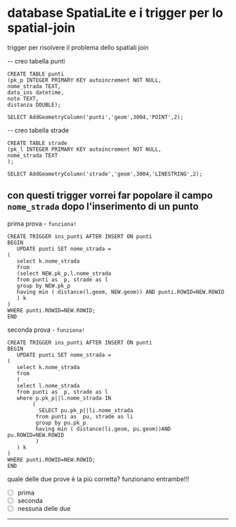 # database SpatiaLite e i trigger per lo spatial-join
trigger per risolvere il problema dello spatiali join 

-- creo tabella punti
```
CREATE TABLE punti
(pk_p INTEGER PRIMARY KEY autoincrement NOT NULL,
nome_strada TEXT,
data_ins datetime,
note TEXT,
distanza DOUBLE);

SELECT AddGeometryColumn('punti','geom',3004,'POINT',2);
```

-- creo tabella strade
```
CREATE TABLE strade
(pk_l INTEGER PRIMARY KEY autoincrement NOT NULL,
nome_strada TEXT
);

SELECT AddGeometryColumn('strade','geom',3004,'LINESTRING',2);
```
## con questi trigger vorrei far popolare il campo `nome_strada` dopo l'inserimento di un punto

prima prova - `funziona!`

```
CREATE TRIGGER ins_punti AFTER INSERT ON punti
BEGIN
   UPDATE punti SET nome_strada =
(
   select k.nome_strada
   from 
   (select NEW.pk_p,l.nome_strada
   from punti as  p, strade as l
   group by NEW.pk_p
   having min ( distance(l.geom, NEW.geom)) AND punti.ROWID=NEW.ROWID
   ) k
)
WHERE punti.ROWID=NEW.ROWID;
END
```

seconda prova - `funziona!`

```
CREATE TRIGGER ins_punti AFTER INSERT ON punti
BEGIN
   UPDATE punti SET nome_strada =
(
   select k.nome_strada
   from 
   (
   select l.nome_strada 
   from punti as  p, strade as l
   where p.pk_p||l.nome_strada IN 
        (
	      SELECT pu.pk_p||li.nome_strada 
         from punti as  pu, strade as li 
         group by pu.pk_p
         having min ( distance(li.geom, pu.geom))AND pu.ROWID=NEW.ROWID
         ) 		 
   ) k
)
WHERE punti.ROWID=NEW.ROWID;
END
```

quale delle due prove è la più corretta? funzionano entrambe!!!

- [ ] prima
- [ ] seconda
- [ ] nessuna delle due

----

